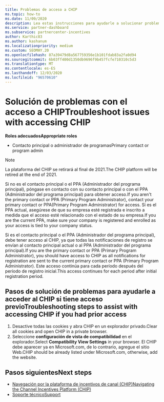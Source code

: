 ```yaml
---
title: Problemas de acceso a CHIP
ms.topic: how-to
ms.date: 11/09/2020
description: Lea estas instrucciones para ayudarle a solucionar problemas relacionados con el uso de la herramienta de plataforma de incentivos de canal (CHIP).
ms.service: partner-dashboard
ms.subservice: partnercenter-incentives
author: Karthic83
ms.author: kashanum
ms.localizationpriority: medium
ms.custom: SEOMAY.20
ms.openlocfilehash: 87a39479d8a567759356e1b101fdab83a2fa0d94
ms.sourcegitcommit: 6b03ff400d1350db9696f9b457fcfe710310c5d3
ms.translationtype: MT
ms.contentlocale: es-ES
ms.lasthandoff: 12/03/2020
ms.locfileid: "96570610"
---
```

# <a name="troubleshoot-issues-with-accessing-chip"></a><span data-ttu-id="746f1-103">Solución de problemas con el acceso a CHIP</span><span class="sxs-lookup"><span data-stu-id="746f1-103">Troubleshoot issues with accessing CHIP</span></span>

<span data-ttu-id="746f1-104">**Roles adecuados**</span><span class="sxs-lookup"><span data-stu-id="746f1-104">**Appropriate roles**</span></span>

- <span data-ttu-id="746f1-105">Contacto principal o administrador de programas</span><span class="sxs-lookup"><span data-stu-id="746f1-105">Primary contact or program admin</span></span>

>[!NOTE]
><span data-ttu-id="746f1-106">La plataforma del CHIP se retirará al final de 2021.</span><span class="sxs-lookup"><span data-stu-id="746f1-106">The CHIP platform will be retired at the end of 2021.</span></span>

<span data-ttu-id="746f1-107">Si no es el contacto principal o el PPA (Administrador del programa principal), póngase en contacto con su contacto principal o con el PPA (Administrador del programa principal) para obtener acceso.</span><span class="sxs-lookup"><span data-stu-id="746f1-107">If you aren't the primary contact or PPA (Primary Program Administrator), contact your primary contact or PPA(Primary Program Administrator) for access.</span></span> <span data-ttu-id="746f1-108">Si es el PPA actual, asegúrese de que su empresa esté registrada e inscrito a medida que el acceso esté relacionado con el estado de su empresa.</span><span class="sxs-lookup"><span data-stu-id="746f1-108">If you are the current PPA, make sure your company is registered and enrolled as your access is tied to your company status.</span></span>

<span data-ttu-id="746f1-109">Si es el contacto principal o el PPA (Administrador del programa principal), debe tener acceso al CHIP, ya que todas las notificaciones de registro se envían al contacto principal actual o al PPA (Administrador del programa principal).</span><span class="sxs-lookup"><span data-stu-id="746f1-109">If you are the primary contact or PPA (Primary Program Administrator), you should have access to CHIP as all notifications for registration are sent to the current primary contact or PPA (Primary Program Administrator).</span></span> <span data-ttu-id="746f1-110">Este acceso continúa para cada período después del período de registro inicial.</span><span class="sxs-lookup"><span data-stu-id="746f1-110">This access continues for each period after initial registration period.</span></span>

## <a name="troubleshooting-steps-to-assist-with-accessing-chip-if-you-had-prior-access"></a><span data-ttu-id="746f1-111">Pasos de solución de problemas para ayudarle a acceder al CHIP si tiene acceso previo</span><span class="sxs-lookup"><span data-stu-id="746f1-111">Troubleshooting steps to assist with accessing CHIP if you had prior access</span></span>

1. <span data-ttu-id="746f1-112">Desactive todas las cookies y abra CHIP en un explorador privado.</span><span class="sxs-lookup"><span data-stu-id="746f1-112">Clear all cookies and open CHIP in a private browser.</span></span>
1. <span data-ttu-id="746f1-113">Seleccione **configuración de vista de compatibilidad** en el explorador.</span><span class="sxs-lookup"><span data-stu-id="746f1-113">Select **Compatibility View Settings** in your browser.</span></span> <span data-ttu-id="746f1-114">El CHIP debe aparecer ya en Microsoft.com, de lo contrario, agregue el sitio Web.</span><span class="sxs-lookup"><span data-stu-id="746f1-114">CHIP should be already listed under Microsoft.com, otherwise, add the website.</span></span>

## <a name="next-steps"></a><span data-ttu-id="746f1-115">Pasos siguientes</span><span class="sxs-lookup"><span data-stu-id="746f1-115">Next steps</span></span>

- [<span data-ttu-id="746f1-116">Navegación por la plataforma de incentivos de canal (CHIP)</span><span class="sxs-lookup"><span data-stu-id="746f1-116">Navigating the Channel Incentives Platform (CHIP)</span></span>](chip-intro.md)
- [<span data-ttu-id="746f1-117">Soporte técnico</span><span class="sxs-lookup"><span data-stu-id="746f1-117">Support</span></span>](report-problems-with-partner-center.md)